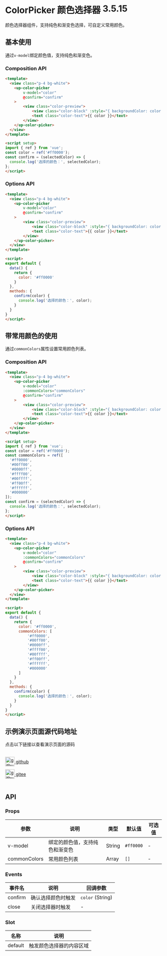 # ColorPicker 颜色选择器 <span class="badge tip" style="vertical-align:top;">3.5.15</span>

颜色选择器组件，支持纯色和渐变色选择，可自定义常用颜色。


## 基本使用
通过`v-model`绑定颜色值，支持纯色和渐变色。

### Composition API
```html
<template>
  <view class="p-4 bg-white">
    <up-color-picker 
        v-model="color" 
        @confirm="confirm"
    >
        <view class="color-preview">
            <view class="color-block" :style="{ backgroundColor: color }"></view>
            <text class="color-text">{{ color }}</text>
        </view>
    </up-color-picker>
  </view>
</template>

<script setup>
import { ref } from 'vue';
const color = ref('#ff0000');
const confirm = (selectedColor) => {
  console.log('选择的颜色：', selectedColor);
};
</script>
```

### Options API
```html
<template>
  <view class="p-4 bg-white">
    <up-color-picker 
        v-model="color" 
        @confirm="confirm"
    >
        <view class="color-preview">
            <view class="color-block" :style="{ backgroundColor: color }"></view>
            <text class="color-text">{{ color }}</text>
        </view>
    </up-color-picker>
  </view>
</template>

<script>
export default {
  data() {
    return {
      color: '#ff0000'
    }
  },
  methods: {
    confirm(color) {
      console.log('选择的颜色：', color);
    }
  }
}
</script>
```

## 带常用颜色的使用
通过`commonColors`属性设置常用颜色列表。

### Composition API
```html
<template>
  <view class="p-4 bg-white">
    <up-color-picker 
        v-model="color" 
        :commonColors="commonColors" 
        @confirm="confirm"
    >
        <view class="color-preview">
            <view class="color-block" :style="{ backgroundColor: color }"></view>
            <text class="color-text">{{ color }}</text>
        </view>
    </up-color-picker>
  </view>
</template>

<script setup>
import { ref } from 'vue';
const color = ref('#ff0000');
const commonColors = ref([
  '#ff0000',
  '#00ff00',
  '#0000ff',
  '#ffff00',
  '#00ffff',
  '#ff00ff',
  '#ffffff',
  '#000000'
]);
const confirm = (selectedColor) => {
  console.log('选择的颜色：', selectedColor);
};
</script>
```

### Options API
```html
<template>
  <view class="p-4 bg-white">
    <up-color-picker 
        v-model="color" 
        :commonColors="commonColors" 
        @confirm="confirm"
    >
        <view class="color-preview">
            <view class="color-block" :style="{ backgroundColor: color }"></view>
            <text class="color-text">{{ color }}</text>
        </view>
    </up-color-picker>
  </view>
</template>

<script>
export default {
  data() {
    return {
      color: '#ff0000',
      commonColors: [
          '#ff0000',
          '#00ff00',
          '#0000ff',
          '#ffff00',
          '#00ffff',
          '#ff00ff',
          '#ffffff',
          '#000000'
      ]
    }
  },
  methods: {
    confirm(color) {
      console.log('选择的颜色：', color);
    }
  }
}
</script>
```

## 示例演示页面源代码地址
<div class="custom-block tip">
  <p class="custom-block-title">点击以下链接以查看演示页面的源码</p> <br> <a
    href="https://github.com/ijry/uview-plus/blob/3.x/src/pages/componentsD/colorPicker/colorPicker.nvue"
    target="_blank" style="display:flex;align-items:center;"><img height="30"
      src="../../vkceyugu.cdn.bspapp.com/VKCEYUGU-8f7e1d02-dcb1-46ba-90db-ae32fea44f22/4b2bf3e5-68ad-4a15-b0d1-00b7a5246eab.png"
      title="github" width="30"> github
  </a> <a href="https://gitee.com/jry/uview-plus/blob/3.x/src/pages/componentsD/colorPicker/colorPicker.nvue"
    target="_blank" style="display:flex;align-items:center;margin-top:10px;"><img height="30"
      src="../../vkceyugu.cdn.bspapp.com/VKCEYUGU-8f7e1d02-dcb1-46ba-90db-ae32fea44f22/0d0bc2dc-64e3-4ea1-a641-9c23d198e36d.png"
      title="github" width="30"> gitee
  </a> <br>
</div>

## API

### Props
| 参数 | 说明 | 类型 | 默认值 | 可选值 |
| --- | --- | --- | --- | --- |
| v-model | 绑定的颜色值，支持纯色和渐变色 | String | `#ff0000` | - |
| commonColors | 常用颜色列表 | Array | `[]` | - |

### Events
| 事件名 | 说明 | 回调参数 |
| --- | --- | --- |
| confirm | 确认选择颜色时触发 | `color` (String) |
| close | 关闭选择器时触发 | - |

### Slot
| 名称 | 说明 |
| --- | --- |
| default | 触发颜色选择器的内容区域 |